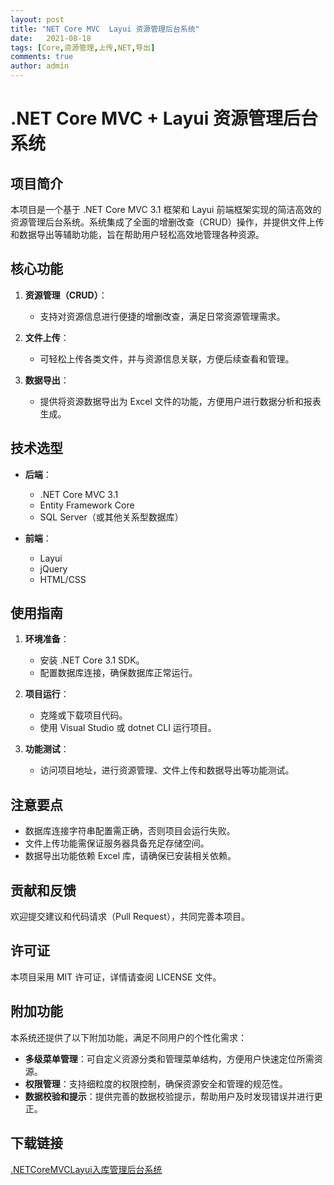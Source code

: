 ```yaml
---
layout: post
title: "NET Core MVC  Layui 资源管理后台系统"
date:   2021-08-18
tags: [Core,资源管理,上传,NET,导出]
comments: true
author: admin
---
```

# .NET Core MVC + Layui 资源管理后台系统

## 项目简介

本项目是一个基于 .NET Core MVC 3.1 框架和 Layui 前端框架实现的简洁高效的资源管理后台系统。系统集成了全面的增删改查（CRUD）操作，并提供文件上传和数据导出等辅助功能，旨在帮助用户轻松高效地管理各种资源。

## 核心功能

1. **资源管理（CRUD）**：
   - 支持对资源信息进行便捷的增删改查，满足日常资源管理需求。

2. **文件上传**：
   - 可轻松上传各类文件，并与资源信息关联，方便后续查看和管理。

3. **数据导出**：
   - 提供将资源数据导出为 Excel 文件的功能，方便用户进行数据分析和报表生成。

## 技术选型

- **后端**：
  - .NET Core MVC 3.1
  - Entity Framework Core
  - SQL Server（或其他关系型数据库）

- **前端**：
  - Layui
  - jQuery
  - HTML/CSS

## 使用指南

1. **环境准备**：
   - 安装 .NET Core 3.1 SDK。
   - 配置数据库连接，确保数据库正常运行。

2. **项目运行**：
   - 克隆或下载项目代码。
   - 使用 Visual Studio 或 dotnet CLI 运行项目。

3. **功能测试**：
   - 访问项目地址，进行资源管理、文件上传和数据导出等功能测试。

## 注意要点

- 数据库连接字符串配置需正确，否则项目会运行失败。
- 文件上传功能需保证服务器具备充足存储空间。
- 数据导出功能依赖 Excel 库，请确保已安装相关依赖。

## 贡献和反馈

欢迎提交建议和代码请求（Pull Request），共同完善本项目。

## 许可证

本项目采用 MIT 许可证，详情请查阅 LICENSE 文件。

## 附加功能

本系统还提供了以下附加功能，满足不同用户的个性化需求：

- **多级菜单管理**：可自定义资源分类和管理菜单结构，方便用户快速定位所需资源。
- **权限管理**：支持细粒度的权限控制，确保资源安全和管理的规范性。
- **数据校验和提示**：提供完善的数据校验提示，帮助用户及时发现错误并进行更正。

## 下载链接

[.NETCoreMVCLayui入库管理后台系统](https://pan.quark.cn/s/60a1ab0eeef4)